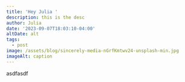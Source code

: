 ```yaml
---
title: 'Hey Julia '
description: this is the desc
author: Julia
date: '2023-09-07T18:03:10-04:00'
altDate: alt
tags:
  - post
image: /assets/blog/sincerely-media-nGrfKmtwv24-unsplash-min.jpg
imageAlt: caption
---
```

asdfasdf
